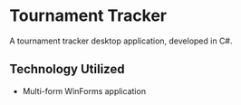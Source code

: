 # Tournament Tracker
A tournament tracker desktop application, developed in C#.

<h2>Technology Utilized</h2>

- Multi-form WinForms application

